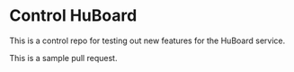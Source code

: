 # Control HuBoard

This is a control repo for testing out new features for the HuBoard service.

This is a sample pull request.
